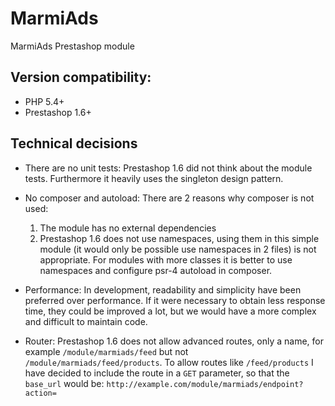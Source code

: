 # MarmiAds
MarmiAds Prestashop module


## Version compatibility:
- PHP 5.4+
- Prestashop 1.6+


## Technical decisions

- There are no unit tests: Prestashop 1.6 did not think about the module tests. Furthermore it heavily uses the singleton design pattern.

- No composer and autoload: There are 2 reasons why composer is not used:
  1. The module has no external dependencies
  2. Prestashop 1.6 does not use namespaces, using them in this simple module (it would only be possible use namespaces in 2 files) is not appropriate. For modules with more classes it is better to use namespaces and configure psr-4 autoload in composer.

- Performance: In development, readability and simplicity have been preferred over performance. If it were necessary to obtain less response time, they could be improved a lot, but we would have a more complex and difficult to maintain code.

- Router: Prestashop 1.6 does not allow advanced routes, only a name, for example `/module/marmiads/feed` but not `/module/marmiads/feed/products`. To allow routes like `/feed/products` I have decided to include the route in a `GET` parameter, so that the `base_url` would be: `http://example.com/module/marmiads/endpoint?action=`

